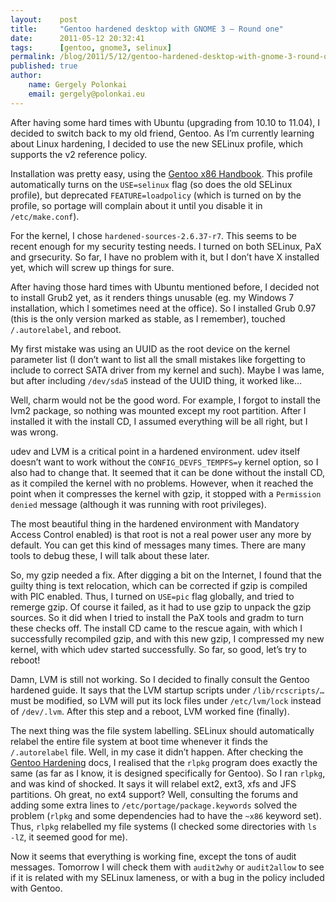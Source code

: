 ```yaml
---
layout:    post
title:     "Gentoo hardened desktop with GNOME 3 – Round one"
date:      2011-05-12 20:32:41
tags:      [gentoo, gnome3, selinux]
permalink: /blog/2011/5/12/gentoo-hardened-desktop-with-gnome-3-round-one
published: true
author:
    name: Gergely Polonkai
    email: gergely@polonkai.eu
---
```


After having some hard times with Ubuntu (upgrading from 10.10 to 11.04), I
decided to switch back to my old friend, Gentoo. As I’m currently learning
about Linux hardening, I decided to use the new SELinux profile, which
supports the v2 reference policy.

Installation was pretty easy, using the [Gentoo x86
Handbook](http://www.gentoo.org/doc/hu/handbook/handbook-x86.xml). This profile
automatically turns on the `USE=selinux` flag (so does the old SELinux
profile), but deprecated `FEATURE=loadpolicy` (which is turned on by the
profile, so portage will complain about it until you disable it in
`/etc/make.conf`).

For the kernel, I chose `hardened-sources-2.6.37-r7`. This seems to be recent
enough for my security testing needs. I turned on both SELinux, PaX and
grsecurity. So far, I have no problem with it, but I don’t have X installed
yet, which will screw up things for sure.

After having those hard times with Ubuntu mentioned before, I decided not to
install Grub2 yet, as it renders things unusable (eg. my Windows 7
installation, which I sometimes need at the office). So I installed Grub 0.97
(this is the only version marked as stable, as I remember), touched
`/.autorelabel`, and reboot.

My first mistake was using an UUID as the root device on the kernel parameter
list (I don’t want to list all the small mistakes like forgetting to include to
correct SATA driver from my kernel and such). Maybe I was lame, but after
including `/dev/sda5` instead of the UUID thing, it worked like…

Well, charm would not be the good word. For example, I forgot to install the
lvm2 package, so nothing was mounted except my root partition. After I
installed it with the install CD, I assumed everything will be all right, but
I was wrong.

udev and LVM is a critical point in a hardened environment. udev itself
doesn’t want to work without the `CONFIG_DEVFS_TEMPFS=y` kernel option, so I
also had to change that. It seemed that it can be done without the install CD,
as it compiled the kernel with no problems. However, when it reached the point
when it compresses the kernel with gzip, it stopped with a `Permission denied`
message (although it was running with root privileges).

The most beautiful thing in the hardened environment with Mandatory Access
Control enabled) is that root is not a real power user any more by default.
You can get this kind of messages many times. There are many tools to debug
these, I will talk about these later.

So, my gzip needed a fix. After digging a bit on the Internet, I found that
the guilty thing is text relocation, which can be corrected if gzip is
compiled with PIC enabled. Thus, I turned on `USE=pic` flag globally, and
tried to remerge gzip. Of course it failed, as it had to use gzip to unpack
the gzip sources. So it did when I tried to install the PaX tools and gradm to
turn these checks off. The install CD came to the rescue again, with which I
successfully recompiled gzip, and with this new gzip, I compressed my new
kernel, with which udev started successfully. So far, so good, let’s try to
reboot!

Damn, LVM is still not working. So I decided to finally consult the Gentoo
hardened guide. It says that the LVM startup scripts under `/lib/rcscripts/…`
must be modified, so LVM will put its lock files under `/etc/lvm/lock` instead
of `/dev/.lvm`. After this step and a reboot, LVM worked fine (finally).

The next thing was the file system labelling. SELinux should automatically
relabel the entire file system at boot time whenever it finds the
`/.autorelabel` file. Well, in my case it didn’t happen. After checking the
[Gentoo Hardening](http://wiki.gentoo.org/wiki/Hardened_Gentoo) docs, I realised that the `rlpkg` program does exactly the same
(as far as I know, it is designed specifically for Gentoo). So I ran `rlpkg`,
and was kind of shocked. It says it will relabel ext2, ext3, xfs and JFS
partitions. Oh great, no ext4 support? Well, consulting the forums and adding
some extra lines to `/etc/portage/package.keywords` solved the problem (`rlpkg`
and some dependencies had to have the `~x86` keyword set). Thus, `rlpkg`
relabelled my file systems (I checked some directories with `ls -lZ`, it seemed
good for me).

Now it seems that everything is working fine, except the tons of audit
messages. Tomorrow I will check them with `audit2why` or `audit2allow` to see if
it is related with my SELinux lameness, or with a bug in the policy included
with Gentoo.
